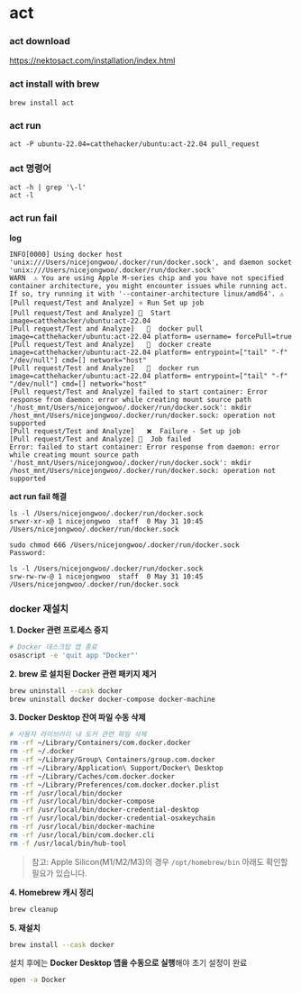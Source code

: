 # act

### act download
https://nektosact.com/installation/index.html

### act install with brew
```
brew install act
```    

### act run
```
act -P ubuntu-22.04=catthehacker/ubuntu:act-22.04 pull_request
```

### act 명령어
```
act -h | grep '\-l'
act -l 
```

### act run fail
**log**
```
INFO[0000] Using docker host 'unix:///Users/nicejongwoo/.docker/run/docker.sock', and daemon socket 'unix:///Users/nicejongwoo/.docker/run/docker.sock' 
WARN  ⚠ You are using Apple M-series chip and you have not specified container architecture, you might encounter issues while running act. If so, try running it with '--container-architecture linux/amd64'. ⚠  
[Pull request/Test and Analyze] ⭐ Run Set up job
[Pull request/Test and Analyze] 🚀  Start image=catthehacker/ubuntu:act-22.04
[Pull request/Test and Analyze]   🐳  docker pull image=catthehacker/ubuntu:act-22.04 platform= username= forcePull=true
[Pull request/Test and Analyze]   🐳  docker create image=catthehacker/ubuntu:act-22.04 platform= entrypoint=["tail" "-f" "/dev/null"] cmd=[] network="host"
[Pull request/Test and Analyze]   🐳  docker run image=catthehacker/ubuntu:act-22.04 platform= entrypoint=["tail" "-f" "/dev/null"] cmd=[] network="host"
[Pull request/Test and Analyze] failed to start container: Error response from daemon: error while creating mount source path '/host_mnt/Users/nicejongwoo/.docker/run/docker.sock': mkdir /host_mnt/Users/nicejongwoo/.docker/run/docker.sock: operation not supported
[Pull request/Test and Analyze]   ❌  Failure - Set up job
[Pull request/Test and Analyze] 🏁  Job failed
Error: failed to start container: Error response from daemon: error while creating mount source path '/host_mnt/Users/nicejongwoo/.docker/run/docker.sock': mkdir /host_mnt/Users/nicejongwoo/.docker/run/docker.sock: operation not supported
```
**act run fail 해결**
```
ls -l /Users/nicejongwoo/.docker/run/docker.sock
srwxr-xr-x@ 1 nicejongwoo  staff  0 May 31 10:45 /Users/nicejongwoo/.docker/run/docker.sock

sudo chmod 666 /Users/nicejongwoo/.docker/run/docker.sock
Password:

ls -l /Users/nicejongwoo/.docker/run/docker.sock
srw-rw-rw-@ 1 nicejongwoo  staff  0 May 31 10:45 /Users/nicejongwoo/.docker/run/docker.sock
```

### docker 재설치

**1. Docker 관련 프로세스 중지**
```bash
# Docker 데스크탑 앱 종료
osascript -e 'quit app "Docker"'
```

**2. brew 로 설치된 Docker 관련 패키지 제거**
```bash
brew uninstall --cask docker
brew uninstall docker docker-compose docker-machine
```

**3. Docker Desktop 잔여 파일 수동 삭제**
```bash
# 사용자 라이브러리 내 도커 관련 파일 삭제
rm -rf ~/Library/Containers/com.docker.docker
rm -rf ~/.docker
rm -rf ~/Library/Group\ Containers/group.com.docker
rm -rf ~/Library/Application\ Support/Docker\ Desktop
rm -rf ~/Library/Caches/com.docker.docker
rm -rf ~/Library/Preferences/com.docker.docker.plist
rm -rf /usr/local/bin/docker
rm -rf /usr/local/bin/docker-compose
rm -rf /usr/local/bin/docker-credential-desktop
rm -rf /usr/local/bin/docker-credential-osxkeychain
rm -rf /usr/local/bin/docker-machine
rm -rf /usr/local/bin/com.docker.cli
rm -f /usr/local/bin/hub-tool
```

> 참고: Apple Silicon(M1/M2/M3)의 경우 `/opt/homebrew/bin` 아래도 확인할 필요가 있습니다.

**4. Homebrew 캐시 정리**
```bash
brew cleanup
```

**5. 재설치**
```bash
brew install --cask docker
```

설치 후에는 **Docker Desktop 앱을 수동으로 실행**해야 초기 설정이 완료

```bash
open -a Docker
```
